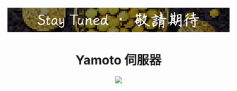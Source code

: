 <p align="center">
  <img src="https://raw.githubusercontent.com/Slime1207/yamotoserver/main/picture/coming-soon.png" />
</p>
<h1 align="center"> Yamoto 伺服器 </h1>
<p align="center">
  <img src="https://image.mc-list.xyz/banner/1-1992.png" />
</p>
